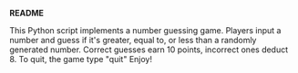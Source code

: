 **README**

This Python script implements a number guessing game. Players input a number and guess if it's greater, equal to, or less than a randomly generated number. Correct guesses earn 10 points, incorrect ones deduct 8. To quit, the game type "quit" Enjoy!
